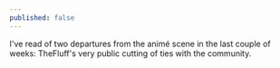 ```yaml
---
published: false
---
```


I've read of two departures from the animé scene in the last couple of weeks: TheFluff's very public cutting of ties with the community.